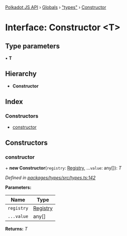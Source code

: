 [Polkadot JS API](../README.md) › [Globals](../globals.md) › ["types"](../modules/_types_.md) › [Constructor](_types_.constructor.md)

# Interface: Constructor <**T**>

## Type parameters

▪ **T**

## Hierarchy

* **Constructor**

## Index

### Constructors

* [constructor](_types_.constructor.md#constructor)

## Constructors

###  constructor

\+ **new Constructor**(`registry`: [Registry](_types_.registry.md), ...`value`: any[]): *T*

*Defined in [packages/types/src/types.ts:142](https://github.com/polkadot-js/api/blob/8a5a86e8b/packages/types/src/types.ts#L142)*

**Parameters:**

Name | Type |
------ | ------ |
`registry` | [Registry](_types_.registry.md) |
`...value` | any[] |

**Returns:** *T*
